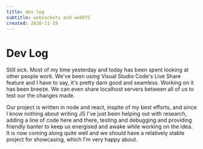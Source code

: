```yaml
---
title: dev log
subtitle: websockets and webRTC
created: 2020-11-19
---
```

# Dev Log

Still sick. Most of my time yesterday and today has been spent looking at other
people work. We've been using Visual Studio Code's Live Share feature and I
have to say, it's pretty darn good and seamless. Working on it has been breeze.
We can even share localhost servers between all of us to test our the changes
made.

Our project is written in node and react, inspite of my best efforts, and since
I know nothing about writing JS I've just been helping out with research,
adding a line of code here and there, testing and debugging and providing
friendly banter to keep us energised and awake while working on the idea. It is
now coming along quite well and we should have a relatively stable project for
showcasing, which I'm very happy about.
